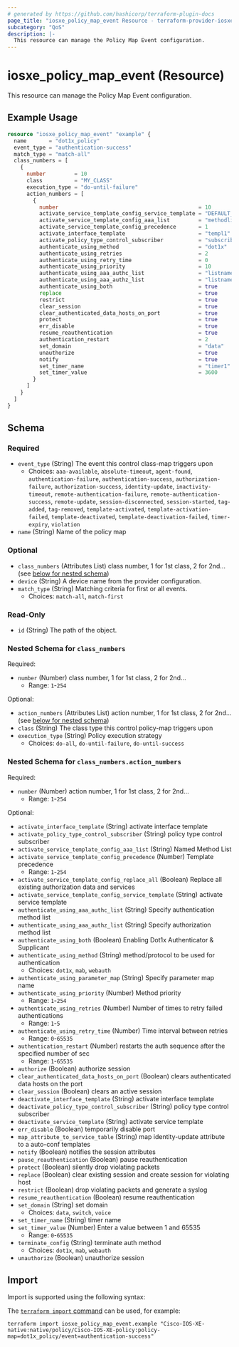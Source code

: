 ```yaml
---
# generated by https://github.com/hashicorp/terraform-plugin-docs
page_title: "iosxe_policy_map_event Resource - terraform-provider-iosxe"
subcategory: "QoS"
description: |-
  This resource can manage the Policy Map Event configuration.
---
```


# iosxe_policy_map_event (Resource)

This resource can manage the Policy Map Event configuration.

## Example Usage

```terraform
resource "iosxe_policy_map_event" "example" {
  name       = "dot1x_policy"
  event_type = "authentication-success"
  match_type = "match-all"
  class_numbers = [
    {
      number         = 10
      class          = "MY_CLASS"
      execution_type = "do-until-failure"
      action_numbers = [
        {
          number                                            = 10
          activate_service_template_config_service_template = "DEFAULT_LINK_POLICY"
          activate_service_template_config_aaa_list         = "methodlist1"
          activate_service_template_config_precedence       = 1
          activate_interface_template                       = "templ1"
          activate_policy_type_control_subscriber           = "subscriber1"
          authenticate_using_method                         = "dot1x"
          authenticate_using_retries                        = 2
          authenticate_using_retry_time                     = 0
          authenticate_using_priority                       = 10
          authenticate_using_aaa_authc_list                 = "listname1"
          authenticate_using_aaa_authz_list                 = "listname2"
          authenticate_using_both                           = true
          replace                                           = true
          restrict                                          = true
          clear_session                                     = true
          clear_authenticated_data_hosts_on_port            = true
          protect                                           = true
          err_disable                                       = true
          resume_reauthentication                           = true
          authentication_restart                            = 2
          set_domain                                        = "data"
          unauthorize                                       = true
          notify                                            = true
          set_timer_name                                    = "timer1"
          set_timer_value                                   = 3600
        }
      ]
    }
  ]
}
```

<!-- schema generated by tfplugindocs -->
## Schema

### Required

- `event_type` (String) The event this control class-map triggers upon
  - Choices: `aaa-available`, `absolute-timeout`, `agent-found`, `authentication-failure`, `authentication-success`, `authorization-failure`, `authorization-success`, `identity-update`, `inactivity-timeout`, `remote-authentication-failure`, `remote-authentication-success`, `remote-update`, `session-disconnected`, `session-started`, `tag-added`, `tag-removed`, `template-activated`, `template-activation-failed`, `template-deactivated`, `template-deactivation-failed`, `timer-expiry`, `violation`
- `name` (String) Name of the policy map

### Optional

- `class_numbers` (Attributes List) class number, 1 for 1st class, 2 for 2nd... (see [below for nested schema](#nestedatt--class_numbers))
- `device` (String) A device name from the provider configuration.
- `match_type` (String) Matching criteria for first or all events.
  - Choices: `match-all`, `match-first`

### Read-Only

- `id` (String) The path of the object.

<a id="nestedatt--class_numbers"></a>
### Nested Schema for `class_numbers`

Required:

- `number` (Number) class number, 1 for 1st class, 2 for 2nd...
  - Range: `1`-`254`

Optional:

- `action_numbers` (Attributes List) action number, 1 for 1st class, 2 for 2nd... (see [below for nested schema](#nestedatt--class_numbers--action_numbers))
- `class` (String) The class type this control policy-map triggers upon
- `execution_type` (String) Policy execution strategy
  - Choices: `do-all`, `do-until-failure`, `do-until-success`

<a id="nestedatt--class_numbers--action_numbers"></a>
### Nested Schema for `class_numbers.action_numbers`

Required:

- `number` (Number) action number, 1 for 1st class, 2 for 2nd...
  - Range: `1`-`254`

Optional:

- `activate_interface_template` (String) activate interface template
- `activate_policy_type_control_subscriber` (String) policy type control subscriber
- `activate_service_template_config_aaa_list` (String) Named Method List
- `activate_service_template_config_precedence` (Number) Template precedence
  - Range: `1`-`254`
- `activate_service_template_config_replace_all` (Boolean) Replace all existing authorization data and services
- `activate_service_template_config_service_template` (String) activate service template
- `authenticate_using_aaa_authc_list` (String) Specify authentication method list
- `authenticate_using_aaa_authz_list` (String) Specify authorization method list
- `authenticate_using_both` (Boolean) Enabling Dot1x Authenticator & Supplicant
- `authenticate_using_method` (String) method/protocol to be used for authentication
  - Choices: `dot1x`, `mab`, `webauth`
- `authenticate_using_parameter_map` (String) Specify parameter map name
- `authenticate_using_priority` (Number) Method priority
  - Range: `1`-`254`
- `authenticate_using_retries` (Number) Number of times to retry failed authentications
  - Range: `1`-`5`
- `authenticate_using_retry_time` (Number) Time interval between retries
  - Range: `0`-`65535`
- `authentication_restart` (Number) restarts the auth sequence after the specified number of sec
  - Range: `1`-`65535`
- `authorize` (Boolean) authorize session
- `clear_authenticated_data_hosts_on_port` (Boolean) clears authenticated data hosts on the port
- `clear_session` (Boolean) clears an active session
- `deactivate_interface_template` (String) activate interface template
- `deactivate_policy_type_control_subscriber` (String) policy type control subscriber
- `deactivate_service_template` (String) activate service template
- `err_disable` (Boolean) temporarily disable port
- `map_attribute_to_service_table` (String) map identity-update attribute to a auto-conf templates
- `notify` (Boolean) notifies the session attributes
- `pause_reauthentication` (Boolean) pause reauthentication
- `protect` (Boolean) silently drop violating packets
- `replace` (Boolean) clear existing session and create session for violating host
- `restrict` (Boolean) drop violating packets and generate a syslog
- `resume_reauthentication` (Boolean) resume reauthentication
- `set_domain` (String) set domain
  - Choices: `data`, `switch`, `voice`
- `set_timer_name` (String) timer name
- `set_timer_value` (Number) Enter a value between 1 and 65535
  - Range: `0`-`65535`
- `terminate_config` (String) terminate auth method
  - Choices: `dot1x`, `mab`, `webauth`
- `unauthorize` (Boolean) unauthorize session

## Import

Import is supported using the following syntax:

The [`terraform import` command](https://developer.hashicorp.com/terraform/cli/commands/import) can be used, for example:

```shell
terraform import iosxe_policy_map_event.example "Cisco-IOS-XE-native:native/policy/Cisco-IOS-XE-policy:policy-map=dot1x_policy/event=authentication-success"
```
